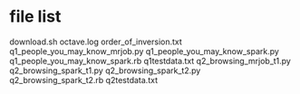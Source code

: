 # file list

download.sh
octave.log
order_of_inversion.txt
q1_people_you_may_know_mrjob.py
q1_people_you_may_know_spark.py
q1_people_you_may_know_spark.rb
q1testdata.txt
q2_browsing_mrjob_t1.py
q2_browsing_spark_t1.py
q2_browsing_spark_t2.py
q2_browsing_spark_t2.rb
q2testdata.txt